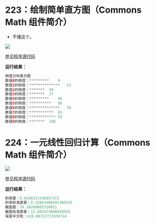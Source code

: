 # 223：绘制简单直方图（Commons Math 组件简介）

- 不懂这个。

<img src="http://image.renkaigis.com/keepcoding/2017122101.png">

<a href="https://github.com/renkaigis/KeepCoding/tree/master/2017/12/21" target="_blank">参见程序源代码</a>

**运行结果：**

```java
频度分布直方图
数值0的频度：*********	9
数值1的频度：**************	23
数值2的频度：*******	30
数值3的频度：*******	37
数值4的频度：*********	46
数值5的频度：**********	56
数值6的频度：**************	70
数值7的频度：***********	81
数值8的频度：************	93
数值9的频度：*******	100
```

# 224：一元线性回归计算（Commons Math 组件简介）

<img src="http://image.renkaigis.com/keepcoding/2017122102.png">

<a href="https://github.com/renkaigis/KeepCoding/tree/master/2017/12/21" target="_blank">参见程序源代码</a>

**运行结果：**

```java
斜率是：0.6556511536957372
斜率标准差是：0.15861406501386552
截距是：28.16269065310911
截距标准差是：12.881473898439543
误差平方和：428.86722721939714
```

